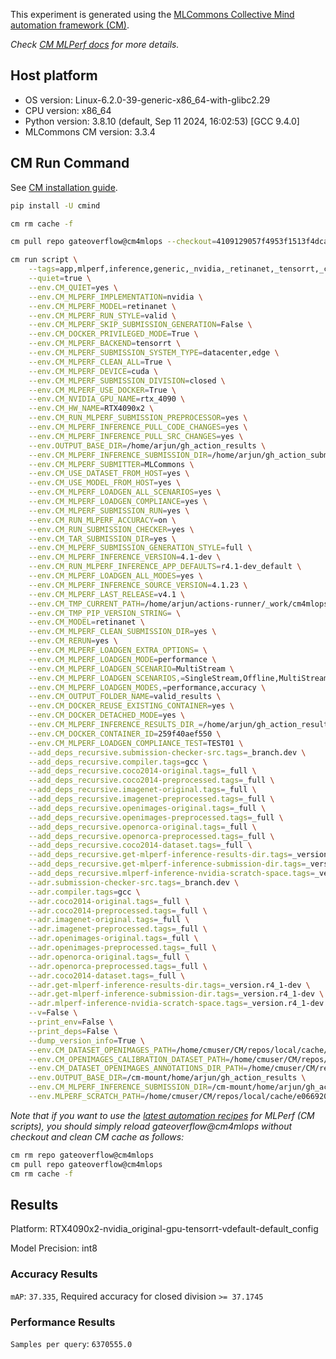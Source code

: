 This experiment is generated using the [MLCommons Collective Mind automation framework (CM)](https://github.com/mlcommons/cm4mlops).

*Check [CM MLPerf docs](https://docs.mlcommons.org/inference) for more details.*

## Host platform

* OS version: Linux-6.2.0-39-generic-x86_64-with-glibc2.29
* CPU version: x86_64
* Python version: 3.8.10 (default, Sep 11 2024, 16:02:53) 
[GCC 9.4.0]
* MLCommons CM version: 3.3.4

## CM Run Command

See [CM installation guide](https://docs.mlcommons.org/inference/install/).

```bash
pip install -U cmind

cm rm cache -f

cm pull repo gateoverflow@cm4mlops --checkout=4109129057f4953f1513f4dcac8c60ceef79b728

cm run script \
	--tags=app,mlperf,inference,generic,_nvidia,_retinanet,_tensorrt,_cuda,_valid,_r4.1-dev_default,_multistream \
	--quiet=true \
	--env.CM_QUIET=yes \
	--env.CM_MLPERF_IMPLEMENTATION=nvidia \
	--env.CM_MLPERF_MODEL=retinanet \
	--env.CM_MLPERF_RUN_STYLE=valid \
	--env.CM_MLPERF_SKIP_SUBMISSION_GENERATION=False \
	--env.CM_DOCKER_PRIVILEGED_MODE=True \
	--env.CM_MLPERF_BACKEND=tensorrt \
	--env.CM_MLPERF_SUBMISSION_SYSTEM_TYPE=datacenter,edge \
	--env.CM_MLPERF_CLEAN_ALL=True \
	--env.CM_MLPERF_DEVICE=cuda \
	--env.CM_MLPERF_SUBMISSION_DIVISION=closed \
	--env.CM_MLPERF_USE_DOCKER=True \
	--env.CM_NVIDIA_GPU_NAME=rtx_4090 \
	--env.CM_HW_NAME=RTX4090x2 \
	--env.CM_RUN_MLPERF_SUBMISSION_PREPROCESSOR=yes \
	--env.CM_MLPERF_INFERENCE_PULL_CODE_CHANGES=yes \
	--env.CM_MLPERF_INFERENCE_PULL_SRC_CHANGES=yes \
	--env.OUTPUT_BASE_DIR=/home/arjun/gh_action_results \
	--env.CM_MLPERF_INFERENCE_SUBMISSION_DIR=/home/arjun/gh_action_submissions \
	--env.CM_MLPERF_SUBMITTER=MLCommons \
	--env.CM_USE_DATASET_FROM_HOST=yes \
	--env.CM_USE_MODEL_FROM_HOST=yes \
	--env.CM_MLPERF_LOADGEN_ALL_SCENARIOS=yes \
	--env.CM_MLPERF_LOADGEN_COMPLIANCE=yes \
	--env.CM_MLPERF_SUBMISSION_RUN=yes \
	--env.CM_RUN_MLPERF_ACCURACY=on \
	--env.CM_RUN_SUBMISSION_CHECKER=yes \
	--env.CM_TAR_SUBMISSION_DIR=yes \
	--env.CM_MLPERF_SUBMISSION_GENERATION_STYLE=full \
	--env.CM_MLPERF_INFERENCE_VERSION=4.1-dev \
	--env.CM_RUN_MLPERF_INFERENCE_APP_DEFAULTS=r4.1-dev_default \
	--env.CM_MLPERF_LOADGEN_ALL_MODES=yes \
	--env.CM_MLPERF_INFERENCE_SOURCE_VERSION=4.1.23 \
	--env.CM_MLPERF_LAST_RELEASE=v4.1 \
	--env.CM_TMP_CURRENT_PATH=/home/arjun/actions-runner/_work/cm4mlops/cm4mlops \
	--env.CM_TMP_PIP_VERSION_STRING= \
	--env.CM_MODEL=retinanet \
	--env.CM_MLPERF_CLEAN_SUBMISSION_DIR=yes \
	--env.CM_RERUN=yes \
	--env.CM_MLPERF_LOADGEN_EXTRA_OPTIONS= \
	--env.CM_MLPERF_LOADGEN_MODE=performance \
	--env.CM_MLPERF_LOADGEN_SCENARIO=MultiStream \
	--env.CM_MLPERF_LOADGEN_SCENARIOS,=SingleStream,Offline,MultiStream,Server \
	--env.CM_MLPERF_LOADGEN_MODES,=performance,accuracy \
	--env.CM_OUTPUT_FOLDER_NAME=valid_results \
	--env.CM_DOCKER_REUSE_EXISTING_CONTAINER=yes \
	--env.CM_DOCKER_DETACHED_MODE=yes \
	--env.CM_MLPERF_INFERENCE_RESULTS_DIR_=/home/arjun/gh_action_results/valid_results \
	--env.CM_DOCKER_CONTAINER_ID=259f40aef550 \
	--env.CM_MLPERF_LOADGEN_COMPLIANCE_TEST=TEST01 \
	--add_deps_recursive.submission-checker-src.tags=_branch.dev \
	--add_deps_recursive.compiler.tags=gcc \
	--add_deps_recursive.coco2014-original.tags=_full \
	--add_deps_recursive.coco2014-preprocessed.tags=_full \
	--add_deps_recursive.imagenet-original.tags=_full \
	--add_deps_recursive.imagenet-preprocessed.tags=_full \
	--add_deps_recursive.openimages-original.tags=_full \
	--add_deps_recursive.openimages-preprocessed.tags=_full \
	--add_deps_recursive.openorca-original.tags=_full \
	--add_deps_recursive.openorca-preprocessed.tags=_full \
	--add_deps_recursive.coco2014-dataset.tags=_full \
	--add_deps_recursive.get-mlperf-inference-results-dir.tags=_version.r4_1-dev \
	--add_deps_recursive.get-mlperf-inference-submission-dir.tags=_version.r4_1-dev \
	--add_deps_recursive.mlperf-inference-nvidia-scratch-space.tags=_version.r4_1-dev \
	--adr.submission-checker-src.tags=_branch.dev \
	--adr.compiler.tags=gcc \
	--adr.coco2014-original.tags=_full \
	--adr.coco2014-preprocessed.tags=_full \
	--adr.imagenet-original.tags=_full \
	--adr.imagenet-preprocessed.tags=_full \
	--adr.openimages-original.tags=_full \
	--adr.openimages-preprocessed.tags=_full \
	--adr.openorca-original.tags=_full \
	--adr.openorca-preprocessed.tags=_full \
	--adr.coco2014-dataset.tags=_full \
	--adr.get-mlperf-inference-results-dir.tags=_version.r4_1-dev \
	--adr.get-mlperf-inference-submission-dir.tags=_version.r4_1-dev \
	--adr.mlperf-inference-nvidia-scratch-space.tags=_version.r4_1-dev \
	--v=False \
	--print_env=False \
	--print_deps=False \
	--dump_version_info=True \
	--env.CM_DATASET_OPENIMAGES_PATH=/home/cmuser/CM/repos/local/cache/153f0b5852174b00/install/validation/data \
	--env.CM_OPENIMAGES_CALIBRATION_DATASET_PATH=/home/cmuser/CM/repos/local/cache/153f0b5852174b00/install/calibration/data \
	--env.CM_DATASET_OPENIMAGES_ANNOTATIONS_DIR_PATH=/home/cmuser/CM/repos/local/cache/ff5e706b363644a5 \
	--env.OUTPUT_BASE_DIR=/cm-mount/home/arjun/gh_action_results \
	--env.CM_MLPERF_INFERENCE_SUBMISSION_DIR=/cm-mount/home/arjun/gh_action_submissions \
	--env.MLPERF_SCRATCH_PATH=/home/cmuser/CM/repos/local/cache/e066920512fd47b7
```
*Note that if you want to use the [latest automation recipes](https://docs.mlcommons.org/inference) for MLPerf (CM scripts),
 you should simply reload gateoverflow@cm4mlops without checkout and clean CM cache as follows:*

```bash
cm rm repo gateoverflow@cm4mlops
cm pull repo gateoverflow@cm4mlops
cm rm cache -f

```

## Results

Platform: RTX4090x2-nvidia_original-gpu-tensorrt-vdefault-default_config

Model Precision: int8

### Accuracy Results 
`mAP`: `37.335`, Required accuracy for closed division `>= 37.1745`

### Performance Results 
`Samples per query`: `6370555.0`
